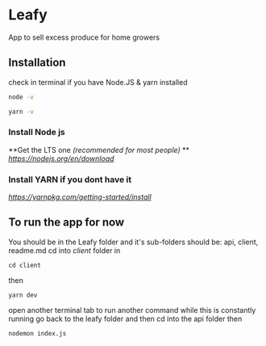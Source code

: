 # Leafy
App to sell excess produce for home growers

## Installation
check in terminal if you have Node.JS & yarn installed
```bash
node -v
```
```bash
yarn -v
```

### Install Node js
**Get the LTS one *(recommended for most people)* **
*https://nodejs.org/en/download*

### Install YARN if you dont have it
*https://yarnpkg.com/getting-started/install*

## To run the app for now
You should be in the Leafy folder and it's sub-folders should be: api, client, readme.md
cd into *client* folder in
```
cd client
```
then
```
yarn dev
```
open another terminal tab to run another command while this is constantly running
go back to the leafy folder and then cd into the api folder
then
```
nodemon index.js
```
